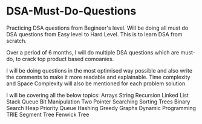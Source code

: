 # DSA-Must-Do-Questions

Practicing DSA questions from Begineer's level. Will be doing all must do DSA questions from Easy level to Hard Level. 
This is to learn DSA from scratch.

Over a period of 6 months, I will do multiple DSA questions which are must-do, to crack top product based comoanies.

I will be doing questions in the most optimised way possible and also write the comments to make it more readable and explainable.
Time complexity and Space Complexity will also be mentioned for each problem solution.

 I will be covering all the below topics:
  Arrays
  String
  Recursion
  Linked List
  Stack
  Queue
  Bit Manipulation
  Two Pointer
  Searching
  Sorting
  Trees
  Binary Search
  Heap
  Priority Queue
  Hashing
  Greedy
  Graphs
  Dynamic Programming
  TRIE
  Segment Tree
  Fenwick Tree

